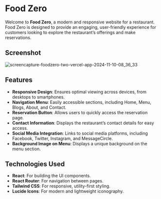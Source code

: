 # Food Zero

Welcome to **Food Zero**, a modern and responsive website for a restaurant. Food Zero is designed to provide an engaging, user-friendly experience for customers looking to explore the restaurant’s offerings and make reservations.

## Screenshot

![screencapture-foodzero-two-vercel-app-2024-11-10-08_36_33](https://github.com/user-attachments/assets/1681e01c-1b61-4570-ba44-971fbe66cba9)


## Features

- **Responsive Design**: Ensures optimal viewing across devices, from desktops to smartphones.
- **Navigation Menu**: Easily accessible sections, including Home, Menu, Blogs, About, and Contact.
- **Reservation Button**: Allows users to quickly access the reservation page.
- **Contact Information**: Displays the restaurant’s contact details for easy access.
- **Social Media Integration**: Links to social media platforms, including Facebook, Twitter, Instagram, and MessageCircle.
- **Background Image on Menu**: Displays a unique background on the menu section.

## Technologies Used

- **React**: For building the UI components.
- **React Router**: For navigation between pages.
- **Tailwind CSS**: For responsive, utility-first styling.
- **Lucide Icons**: For modern and lightweight iconography.

